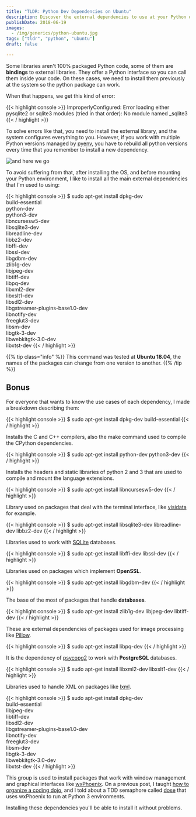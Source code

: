 ```yaml
---
title: "TLDR: Python Dev Dependencies on Ubuntu"
description: Discover the external dependencies to use at your Python development environment  on Ubuntu
publishDate: 2018-06-19
images:
  - /img/generics/python-ubuntu.jpg
tags: ["tldr", "python", "ubuntu"]
draft: false

---
```


Some libraries aren't 100% packaged Python code, some of them are **bindings** to external libraries. They offer a Python interface so you can call them inside your code. On these cases, we need to install them previously at the system so the python package can work.

When that happens, we get this kind of error:

{{< highlight console >}}
ImproperlyConfigured: Error loading either pysqlite2 or sqlite3 modules (tried in that order): No module named _sqlite3
{{< / highlight >}}

To solve errors like that, you need to install the external library, and the system configures everything to you. However, if you work with multiple Python versions managed by [pyenv](https://github.com/pyenv/pyenv), you have to rebuild all python versions every time that you remember to install a new dependency.

![and here we go](/img/memes/here-we-go-woodpecker-witch.gif)

To avoid suffering from that, after installing the OS, and before mounting your Python environment, I like to install all the main external dependencies that I'm used to using:

{{< highlight console >}}
$ sudo apt-get install dpkg-dev \
                       build-essential \
                       python-dev \
                       python3-dev \
                       libncursesw5-dev \
                       libsqlite3-dev \
                       libreadline-dev \
                       libbz2-dev \
                       libffi-dev \
                       libssl-dev \
                       libgdbm-dev \
                       zlib1g-dev \
                       libjpeg-dev \
                       libtiff-dev \
                       libpq-dev \
                       libxml2-dev \
                       libxslt1-dev \
                       libsdl2-dev \
                       libgstreamer-plugins-base1.0-dev \
                       libnotify-dev \
                       freeglut3-dev \
                       libsm-dev \
                       libgtk-3-dev \
                       libwebkitgtk-3.0-dev \
                       libxtst-dev
{{< / highlight >}}

{{% tip class="info" %}}
This command was tested at **Ubuntu 18.04**, the names of the packages can change from one version to another.
{{% /tip %}}

## Bonus

For everyone that wants to know the use cases of each dependency, I made a breakdown describing them:

{{< highlight console >}}
$ sudo apt-get install dpkg-dev build-essential
{{< / highlight >}}

Installs the C and C++ compilers, also the make command used to compile the CPython dependencies.

{{< highlight console >}}
$ sudo apt-get install python-dev python3-dev
{{< / highlight >}}

Installs the headers and static libraries of python 2 and 3 that are used to compile and mount the language extensions.

{{< highlight console >}}
$ sudo apt-get install libncursesw5-dev
{{< / highlight >}}

Library used on packages that deal with the terminal interface, like [visidata](https://github.com/saulpw/visidata) for example.

{{< highlight console >}}
$ sudo apt-get install libsqlite3-dev libreadline-dev libbz2-dev
{{< / highlight >}}

Libraries used to work with [SQLite](https://www.sqlite.org/index.html) databases.

{{< highlight console >}}
$ sudo apt-get install libffi-dev libssl-dev
{{< / highlight >}}

Libraries used on packages which implement **OpenSSL**.

{{< highlight console >}}
$ sudo apt-get install libgdbm-dev
{{< / highlight >}}

The base of the most of packages that handle **databases**.

{{< highlight console >}}
$ sudo apt-get install zlib1g-dev libjpeg-dev libtiff-dev
{{< / highlight >}}

These are external dependencies of packages used for image processing like [Pillow](https://github.com/python-pillow/Pillow).

{{< highlight console >}}
$ sudo apt-get install libpq-dev
{{< / highlight >}}

It is the dependency of [psycopg2](https://github.com/psycopg/psycopg2) to work with **PostgreSQL** databases.

{{< highlight console >}}
$ sudo apt-get install libxml2-dev libxslt1-dev
{{< / highlight >}}

Libraries used to handle XML on packages like [lxml](https://github.com/lxml/lxml).

{{< highlight console >}}
$ sudo apt-get install dpkg-dev \
                       build-essential \
                       libjpeg-dev \
                       libtiff-dev \
                       libsdl2-dev \
                       libgstreamer-plugins-base1.0-dev \
                       libnotify-dev \
                       freeglut3-dev \
                       libsm-dev \
                       libgtk-3-dev \
                       libwebkitgtk-3.0-dev \
                       libxtst-dev
{{< / highlight >}}

This group is used to install packages that work with window management and graphical interfaces like [wxPhoenix](https://github.com/wxWidgets/Phoenix). On a previous post, I taught [how to organize a coding dojo](/en/blog/coding-dojo-101/), and I told about a TDD semaphore called [dose](https://github.com/danilobellini/dose) that uses wxPhoenix to run at Python 3 environments.

Installing these dependencies you'll be able to install it without problems.

